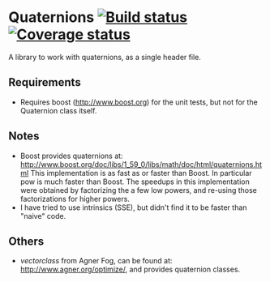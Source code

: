 # Quaternions  [![Build status](https://travis-ci.org/FrankAstier/quaternions.svg?branch=master)](https://travis-ci.org/FrankAstier/quaternions) [![Coverage status](https://coveralls.io/repos/FrankAstier/quaternions/badge.svg?branch=master&service=github)](https://coveralls.io/github/FrankAstier/quaternions?branch=master)
A library to work with quaternions, as a single header file.

## Requirements
- Requires boost (http://www.boost.org) for the unit tests, but not for the Quaternion class itself.

## Notes
- Boost provides quaternions at: http://www.boost.org/doc/libs/1_59_0/libs/math/doc/html/quaternions.html
  This implementation is as fast as or faster than Boost. In particular pow is much faster than Boost. The speedups
  in this implementation were obtained by factorizing the a few low powers, and re-using those factorizations for
  higher powers.
- I have tried to use intrinsics (SSE), but didn't find it to be faster than "naive" code.

## Others
- *vectorclass* from Agner Fog, can be found at: http://www.agner.org/optimize/, and provides quaternion classes.